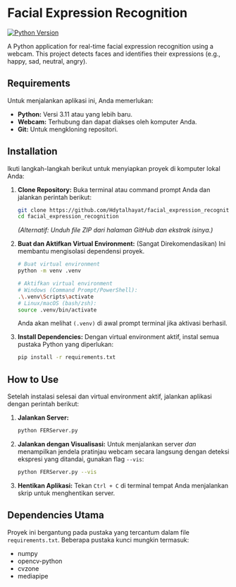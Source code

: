# Facial Expression Recognition

[![Python Version](https://img.shields.io/badge/python-3.11%2B-blue.svg)](https://www.python.org/downloads/)
<!-- Tambahkan badge lain jika relevan, misal License, Build Status -->

A Python application for real-time facial expression recognition using a webcam. This project detects faces and identifies their expressions (e.g., happy, sad, neutral, angry).

<!-- Optional: Tambahkan screenshot atau GIF demo di sini -->
<!-- ![Demo Screenshot](link_ke_gambar_demo.png) -->

## Requirements

Untuk menjalankan aplikasi ini, Anda memerlukan:

*   **Python:** Versi 3.11 atau yang lebih baru.
*   **Webcam:** Terhubung dan dapat diakses oleh komputer Anda.
*   **Git:** Untuk mengkloning repositori.

## Installation

Ikuti langkah-langkah berikut untuk menyiapkan proyek di komputer lokal Anda:

1.  **Clone Repository:**
    Buka terminal atau command prompt Anda dan jalankan perintah berikut:
    ```bash
    git clone https://github.com/Hdytalhayat/facial_expression_recognition.git
    cd facial_expression_recognition
    ```
    *(Alternatif: Unduh file ZIP dari halaman GitHub dan ekstrak isinya.)*

2.  **Buat dan Aktifkan Virtual Environment:** (Sangat Direkomendasikan)
    Ini membantu mengisolasi dependensi proyek.
    ```bash
    # Buat virtual environment
    python -m venv .venv

    # Aktifkan virtual environment
    # Windows (Command Prompt/PowerShell):
    .\.venv\Scripts\activate
    # Linux/macOS (bash/zsh):
    source .venv/bin/activate
    ```
    Anda akan melihat `(.venv)` di awal prompt terminal jika aktivasi berhasil.

3.  **Install Dependencies:**
    Dengan virtual environment aktif, instal semua pustaka Python yang diperlukan:
    ```bash
    pip install -r requirements.txt
    ```

## How to Use

Setelah instalasi selesai dan virtual environment aktif, jalankan aplikasi dengan perintah berikut:

1.  **Jalankan Server:**
    ```bash
    python FERServer.py
    ```

2.  **Jalankan dengan Visualisasi:**
    Untuk menjalankan server *dan* menampilkan jendela pratinjau webcam secara langsung dengan deteksi ekspresi yang ditandai, gunakan flag `--vis`:
    ```bash
    python FERServer.py --vis
    ```

3.  **Hentikan Aplikasi:**
    Tekan `Ctrl + C` di terminal tempat Anda menjalankan skrip untuk menghentikan server.

## Dependencies Utama

Proyek ini bergantung pada pustaka yang tercantum dalam file `requirements.txt`. Beberapa pustaka kunci mungkin termasuk:

*   numpy
*   opencv-python
*   cvzone
*   mediapipe
